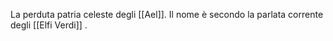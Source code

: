 La perduta patria celeste degli [[Ael]]. Il nome è secondo la parlata corrente degli [[Elfi Verdi]] .